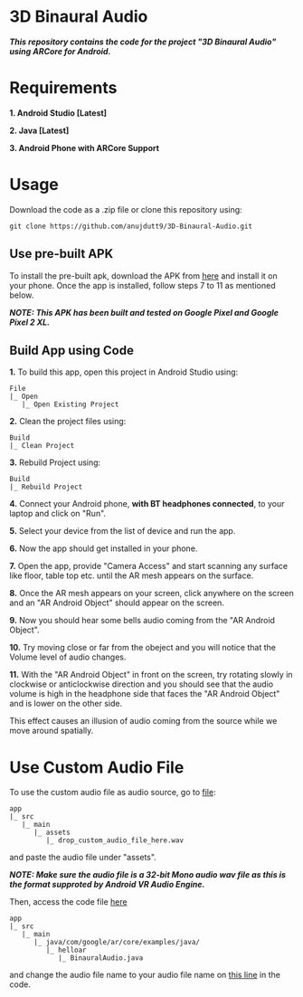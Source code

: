 # 3D Binaural Audio

***This repository contains the code for the project "3D Binaural Audio" using ARCore for Android.***

# Requirements

**1. Android Studio [Latest]**

**2. Java [Latest]**

**3. Android Phone with ARCore Support**

# Usage

Download the code as a .zip file or clone this repository using:

```
git clone https://github.com/anujdutt9/3D-Binaural-Audio.git
```

## Use pre-built APK

To install the pre-built apk, download the APK from [here](https://github.com/anujdutt9/3D-Binaural-Audio/blob/master/APK/BinauralAudio.apk) and install it on your phone. Once the app is installed, follow steps 7 to 11 as mentioned below.

***NOTE: This APK has been built and tested on Google Pixel and Google Pixel 2 XL.***

## Build App using Code

**1.** To build this app, open this project in Android Studio using:

```
File
|_ Open
   |_ Open Existing Project
```

**2.** Clean the project files using:

```
Build
|_ Clean Project
```

**3.** Rebuild Project using:

```
Build
|_ Rebuild Project
```

**4.** Connect your Android phone, **with BT headphones connected**, to your laptop and click on "Run".

**5.** Select your device from the list of device and run the app.

**6.** Now the app should get installed in your phone.

**7.** Open the app, provide "Camera Access" and start scanning any surface like floor, table top etc. until the AR mesh appears on the surface.

**8.** Once the AR mesh appears on your screen, click anywhere on the screen and an "AR Android Object" should appear on the screen.

**9.** Now you should hear some bells audio coming from the "AR Android Object".

**10.** Try moving close or far from the obeject and you will notice that the Volume level of audio changes.

**11.** With the "AR Android Object" in front on the screen, try rotating slowly in clockwise or anticlockwise direction and you should see that the audio volume is high in the headphone side that faces the "AR Android Object" and is lower on the other side.

This effect causes an illusion of audio coming from the source while we move around spatially.

# Use Custom Audio File

To use the custom audio file as audio source, go to [file](https://github.com/anujdutt9/3D-Binaural-Audio/blob/master/app/src/main/assets/):

```
app
|_ src
   |_ main
      |_ assets
         |_ drop_custom_audio_file_here.wav
```

and paste the audio file under "assets".

***NOTE: Make sure the audio file is a 32-bit Mono audio wav file as this is the format supproted by Android VR Audio Engine.***

Then, access the code file [here](https://github.com/anujdutt9/3D-Binaural-Audio/blob/master/app/src/main/java/com/google/ar/core/examples/java/helloar/BinauralAudio.java)

```
app
|_ src
   |_ main
      |_ java/com/google/ar/core/examples/java/
         |_ helloar
            |_ BinauralAudio.java
```

and change the audio file name to your audio file name on [this line](https://github.com/anujdutt9/3D-Binaural-Audio/blob/af73b43bf1e6d01d75f714bdfb576ecb6c95815e/app/src/main/java/com/google/ar/core/examples/java/helloar/BinauralAudio.java#L98) in the code.
